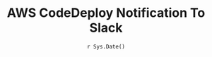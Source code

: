 ---
title : "AWS CodeDeploy Notification To Slack"
date : "`r Sys.Date()`"
weight : 1
chapter : false
pre : " <b> 15.1 </b> "
---